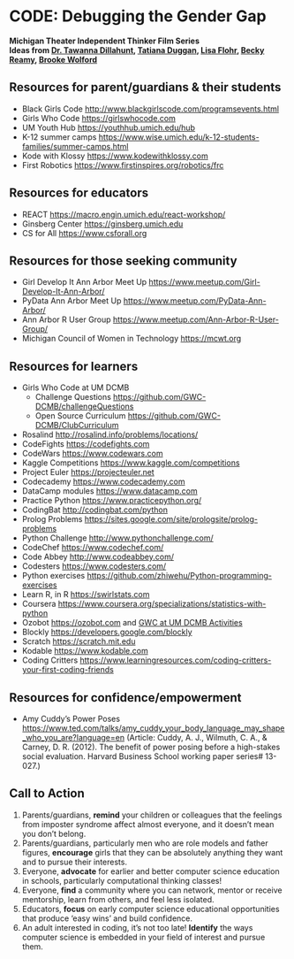 # CODE: Debugging the Gender Gap
**Michigan Theater Independent Thinker Film Series**  
**Ideas from [Dr. Tawanna Dillahunt](https://www.si.umich.edu/people/tawanna-dillahunt), [Tatiana Duggan](https://www.linkedin.com/in/tatiana-woods-duggan/), [Lisa Flohr](https://www.greenhillsschool.org/about/directory/), [Becky Reamy](https://www.linkedin.com/in/rebeccareamy/), [Brooke Wolford](http://www.brookewolford.com)**  

## Resources for parent/guardians & their students
* Black Girls Code http://www.blackgirlscode.com/programsevents.html
* Girls Who Code https://girlswhocode.com
* UM Youth Hub https://youthhub.umich.edu/hub
* K-12 summer camps https://www.wise.umich.edu/k-12-students-families/summer-camps.html
* Kode with Klossy https://www.kodewithklossy.com
* First Robotics https://www.firstinspires.org/robotics/frc

## Resources for educators
* REACT https://macro.engin.umich.edu/react-workshop/
* Ginsberg Center https://ginsberg.umich.edu 
* CS for All https://www.csforall.org

## Resources for those seeking community
* Girl Develop It Ann Arbor Meet Up https://www.meetup.com/Girl-Develop-It-Ann-Arbor/
* PyData Ann Arbor Meet Up https://www.meetup.com/PyData-Ann-Arbor/
* Ann Arbor R User Group https://www.meetup.com/Ann-Arbor-R-User-Group/
* Michigan Council of Women in Technology https://mcwt.org

## Resources for learners

* Girls Who Code at UM DCMB
  - Challenge Questions https://github.com/GWC-DCMB/challengeQuestions
  - Open Source Curriculum https://github.com/GWC-DCMB/ClubCurriculum
* Rosalind http://rosalind.info/problems/locations/
* CodeFights https://codefights.com
* CodeWars https://www.codewars.com
* Kaggle Competitions https://www.kaggle.com/competitions
* Project Euler https://projecteuler.net
* Codecademy https://www.codecademy.com
* DataCamp modules https://www.datacamp.com
* Practice Python https://www.practicepython.org/ 
* CodingBat http://codingbat.com/python 
* Prolog Problems https://sites.google.com/site/prologsite/prolog-problems 
* Python Challenge http://www.pythonchallenge.com/ 
* CodeChef https://www.codechef.com/ 
* Code Abbey http://www.codeabbey.com/ 
* Codesters https://www.codesters.com/
* Python exercises https://github.com/zhiwehu/Python-programming-exercises
* Learn R, in R https://swirlstats.com
* Coursera https://www.coursera.org/specializations/statistics-with-python
* Ozobot https://ozobot.com and [GWC at UM DCMB Activities](https://github.com/GWC-DCMB/ozobotLessons)
* Blockly https://developers.google.com/blockly
* Scratch https://scratch.mit.edu
* Kodable https://www.kodable.com
* Coding Critters https://www.learningresources.com/coding-critters-your-first-coding-friends

## Resources for confidence/empowerment 
* Amy Cuddy’s Power Poses https://www.ted.com/talks/amy_cuddy_your_body_language_may_shape_who_you_are?language=en (Article: Cuddy, A. J., Wilmuth, C. A., & Carney, D. R. (2012). The benefit of power posing before a high-stakes social evaluation. Harvard Business School working paper series# 13-027.)

## Call to Action

1. Parents/guardians, **remind** your children or colleagues that the feelings from imposter syndrome affect almost everyone, and it doesn’t mean you don’t belong.
2. Parents/guardians, particularly men who are role models and father figures, **encourage** girls that they can be absolutely anything they want and to pursue their interests.
3. Everyone, **advocate** for earlier and better computer science education in schools, particularly computational thinking classes!
4. Everyone, **find** a community where you can network, mentor or receive mentorship, learn from others, and feel less isolated.
5. Educators, **focus** on early computer science educational opportunities that produce ‘easy wins’ and build confidence.
6. An adult interested in coding, it’s not too late! **Identify** the ways computer science is embedded in your field of interest and pursue them.
